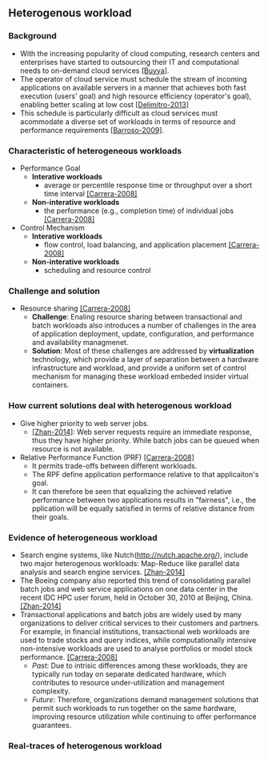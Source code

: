 ## Heterogenous workload

### Background
- With the increasing popularity of cloud computing, research centers and enterprises have started to outsourcing their IT and computational needs to on-demand cloud services [[Buyya]](http://www.sciencedirect.com/science/article/pii/S0167739X08001957). 
- The operator of cloud service must schedule the stream of incoming applications on available servers in a manner that achieves both fast execution (users' goal) and high resource efficiency (operator's goal), enabling better scaling at low cost [[Delimitro-2013]](http://web.stanford.edu/~cdel/2013.asplos.paragon.pdf)
- This schedule is particularly difficult as cloud services must acommodate a diverse set of workloads in terms of resource and performance requirements [[Barroso-2009]](http://www.cs.berkeley.edu/~rxin/db-papers/WarehouseScaleComputing.pdf). 


### Characteristic of heterogeneous workloads
- Performance Goal 
  - **Interative workloads**
    - average or percentile response time or throughput over a short time interval [[Carrera-2008]](http://link.springer.com/chapter/10.1007%2F978-3-540-89856-6_11)
  - **Non-interative workloads**
    - the performance (e.g., completion time) of individual jobs [[Carrera-2008]](http://link.springer.com/chapter/10.1007%2F978-3-540-89856-6_11)
- Control Mechanism
  - **Interative workloads**
    - flow control, load balancing, and application placement [[Carrera-2008]](http://link.springer.com/chapter/10.1007%2F978-3-540-89856-6_11)
  - **Non-interative workloads**
    - scheduling and resource control

### Challenge and solution
- Resource sharing [[Carrera-2008]](http://link.springer.com/chapter/10.1007%2F978-3-540-89856-6_11)
  - **Challenge**: Enaling resource sharing between transactional and batch workloads also introduces a number of challenges in the area of application deployment, update, configuration, and performance and availability managmenet. 
  - **Solution**: Most of these challenges are addressed by **virtualization** technology, which provide a layer of separation between a hardware infrastructure and workload, and provide a uniform set of control mechanism for managing these workload embeded insider virtual containers. 
  
### How current solutions deal with heterogenous workload
- Give higher priority to web server jobs. 
  - [[Zhan-2014]](http://ieeexplore.ieee.org/xpl/articleDetails.jsp?arnumber=6205737): Web server requests require an immediate response, thus they have higher priority. While batch jobs can be queued when resource is not available.
- Relative Performance Function (PRF) [[Carrera-2008]](http://link.springer.com/chapter/10.1007%2F978-3-540-89856-6_11)
  - It permits trade-offs between different workloads.
  - The RPF define application performance relative to that applicaiton's goal.
  - It can therefore be seen that equalizing the achieved relative performance between two applications results in "fairness", i.e., the pplication will be equally satisfied in terms of relative distance from their goals.
  
### Evidence of heterogeneous workload
- Search engine systems, like Nutch(http://nutch.apache.org/), include two major heterogenous workloads: Map-Reduce like parallel data analysis and search engine services. [[Zhan-2014]](http://ieeexplore.ieee.org/xpl/articleDetails.jsp?arnumber=6205737)
- The Boeing company also reported this trend of consolidating parallel batch jobs and web service applications on one data center in the recent IDC HPC user forum, held in October 30, 2010 at Beijing, China. [[Zhan-2014]](http://ieeexplore.ieee.org/xpl/articleDetails.jsp?arnumber=6205737)
- Transactional applications and batch jobs are widely used by many organizations to deliver critical services to their customers and partners. For example, in financial institutions, transactional web workloads are used to trade stocks and query indices, while computationally intensive non-intensive workloads are used to analyse portfolios or model stock performance. [[Carrera-2008]](http://link.springer.com/chapter/10.1007%2F978-3-540-89856-6_11)
  - _Past_: Due to intrisic differences among these workloads, they are typically run today on separate dedicated hardware, which contributes to resource under-utilization and management complexity.
  - _Future_: Therefore, organizations demand management solutions that permit such workloads to run together on the same hardware, improving resource utilization while continuing to offer performance guarantees.
  

### Real-traces of heterogenous workload
